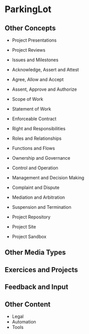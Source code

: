 # ParkingLot


## Other Concepts


* Project Presentations 
* Project Reviews
* Issues and Milestones


* Acknowledge, Assert and Attest
* Agree, Allow and Accept  
* Assent, Approve and Authorize

* Scope of Work
* Statement of Work
* Enforceable Contract

* Right and Responsibilities 
* Roles and Relationships
* Functions and Flows

* Ownership and Governance
* Control and Operation
* Management and Decision Making

* Complaint and Dispute
* Mediation and Arbitration
* Suspension and Termination

* Project Repository
* Project Site
* Project Sandbox

## Other Media Types

## Exercices and Projects

## Feedback and Input

## Other Content

* Legal 
* Automation
* Tools
